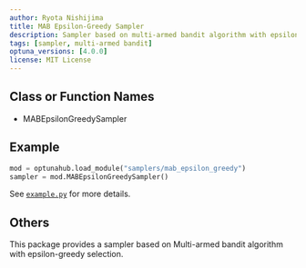 ```yaml
---
author: Ryota Nishijima
title: MAB Epsilon-Greedy Sampler
description: Sampler based on multi-armed bandit algorithm with epsilon-greedy arm selection.
tags: [sampler, multi-armed bandit]
optuna_versions: [4.0.0]
license: MIT License
---
```


## Class or Function Names

- MABEpsilonGreedySampler

## Example

```python
mod = optunahub.load_module("samplers/mab_epsilon_greedy")
sampler = mod.MABEpsilonGreedySampler()
```

See [`example.py`](https://github.com/optuna/optunahub-registry/blob/main/package/samplers/mab_epsilon_greedy/example.py) for more details.

## Others

This package provides a sampler based on Multi-armed bandit algorithm with epsilon-greedy selection.
